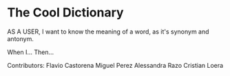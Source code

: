 # The Cool Dictionary 

AS A USER, I want to know the meaning of a word, as it's synonym and antonym.

When I...
Then...



Contributors:
Flavio Castorena
Miguel Perez
Alessandra Razo
Cristian Loera 
